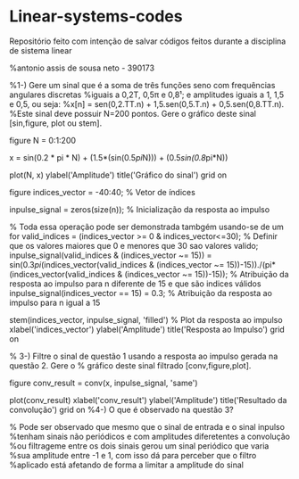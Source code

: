 # Linear-systems-codes
Repositório feito com intenção de salvar códigos feitos durante a disciplina de sistema linear


%antonio assis de sousa neto - 390173

%1-) Gere um sinal que é a soma de três funções seno com frequências angulares discretas
%iguais a 0,2T, 0,5π е 0,8¹; e amplitudes iguais a 1, 1,5 e 0,5, ou seja:
%x[n] = sen(0,2.TT.n) + 1,5.sen(0,5.T.n) + 0,5.sen(0,8.TT.n).
%Este sinal deve possuir N=200 pontos. Gere o gráfico deste sinal [sin,figure, plot ou stem].

figure
N = 0:1:200

x = sin(0.2 * pi * N) + (1.5*(sin(0.5*pi*N))) + (0.5*sin(0.8*pi*N))

plot(N, x)
ylabel('Amplitude')
title('Gráfico do sinal')
grid on

figure
indices_vector = -40:40;  % Vetor de índices

inpulse_signal = zeros(size(n));  % Inicialização da resposta ao impulso

% Toda essa operação pode ser demonstrada tambgém usando-se de um for
valid_indices = (indices_vector >= 0 & indices_vector<=30); % Definir que os valores maiores que 0 e menores que 30 sao valores valido;
inpulse_signal(valid_indices & (indices_vector ~= 15)) = sin(0.3*pi*(indices_vector(valid_indices & (indices_vector ~= 15))-15))./(pi*(indices_vector(valid_indices & (indices_vector ~= 15))-15)); % Atribuição da resposta ao impulso para n diferente de 15 e que são indices válidos
inpulse_signal(indices_vector == 15) = 0.3; % Atribuição da resposta ao impulso para n igual a 15


stem(indices_vector, inpulse_signal, 'filled')  % Plot da resposta ao impulso
xlabel('indices_vector')
ylabel('Amplitude')
title('Resposta ao Impulso')
grid on


% 3-) Filtre o sinal de questão 1 usando a resposta ao impulso gerada na questão 2. Gere o
% gráfico deste sinal filtrado [conv,figure,plot].

figure
conv_result = conv(x, inpulse_signal, 'same')

plot(conv_result)
xlabel('conv_result')
ylabel('Amplitude')
title('Resultado da convolução')
grid on
%4-) O que é observado na questão 3?

% Pode ser observado que mesmo que o sinal de entrada e o sinal inpulso
%tenham sinais não periódicos e com amplitudes diferetentes a convolução
%ou filtrageme entre os dois sinais gerou um sinal periódico que varia 
%sua amplitude entre -1 e 1, com isso dá para perceber que o filtro
%aplicado está afetando de forma a limitar a amplitude do sinal
